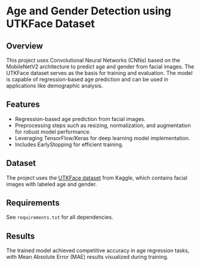 # Age and Gender Detection using UTKFace Dataset

## Overview
This project uses Convolutional Neural Networks (CNNs) based on the MobileNetV2 architecture to predict age and gender from facial images. The UTKFace dataset serves as the basis for training and evaluation. The model is capable of regression-based age prediction and can be used in applications like demographic analysis.

## Features
- Regression-based age prediction from facial images.
- Preprocessing steps such as resizing, normalization, and augmentation for robust model performance.
- Leveraging TensorFlow/Keras for deep learning model implementation.
- Includes EarlyStopping for efficient training.

## Dataset
The project uses the [UTKFace dataset](https://www.kaggle.com/datasets/jangedoo/utkface-dataset) from Kaggle, which contains facial images with labeled age and gender.

## Requirements
See `requirements.txt` for all dependencies.
## Results
The trained model achieved competitive accuracy in age regression tasks, with Mean Absolute Error (MAE) results visualized during training.
